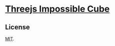 # [Threejs Impossible Cube](https://threejs-impossible-cube.netlify.app/)

## License

[MIT](LICENSE).
